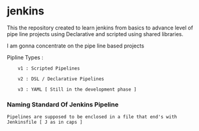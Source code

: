 # jenkins

This the repository created to learn jenkins from basics to advance level of pipe line projects using Declarative and scripted using shared libraries. 

I am gonna concentrate on the pipe line based projects

Pipline Types :

```
    v1 : Scripted Pipelines 

    v2 : DSL / Declarative Pipelines

    v3 : YAML [ Still in the development phase ]
```
### Naming Standard Of Jenkins Pipeline 

```
Pipelines are supposed to be enclosed in a file that end's with Jenkinsfile [ J as in caps ]

```